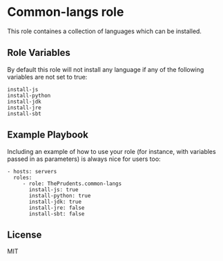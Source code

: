 Common-langs role
=================

This role containes a collection of languages which can be installed.

Role Variables
--------------

By default this role will not install any language if any of the following variables are not set to true:

    install-js
    install-python
    install-jdk
    install-jre
    install-sbt

Example Playbook
----------------

Including an example of how to use your role (for instance, with variables passed in as parameters) is always nice for users too:

    - hosts: servers
      roles:
         - role: ThePrudents.common-langs
           install-js: true
           install-python: true
           install-jdk: true
           install-jre: false
           install-sbt: false

License
-------

MIT
